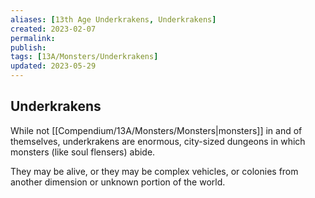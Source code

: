 ```yaml
---
aliases: [13th Age Underkrakens, Underkrakens]
created: 2023-02-07
permalink: 
publish: 
tags: [13A/Monsters/Underkrakens]
updated: 2023-05-29
---
```


## Underkrakens

While not [[Compendium/13A/Monsters/Monsters|monsters]] in and of themselves, underkrakens are enormous, city-sized dungeons in which monsters (like soul flensers) abide. 

They may be alive, or they may be complex vehicles, or colonies from another dimension or unknown portion of the world.
